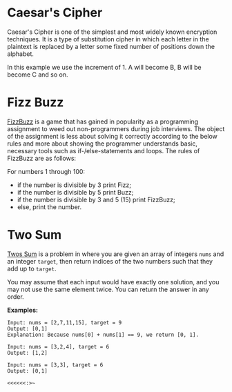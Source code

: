 # Caesar's Cipher 

Caesar's Cipher is one of the simplest and most widely known encryption techniques. It is a type of substitution cipher 
in which each letter in the plaintext is replaced by a letter some fixed number of positions down the alphabet.

In this example we use the increment of 1. A will become B, B will be become C and so on.

# Fizz Buzz

[FizzBuzz](https://leetcode.com/problems/fizz-buzz/) is a game that has gained in popularity as a programming assignment to weed out non-programmers during job 
interviews. The object of the assignment is less about solving it correctly according to the below rules and more about 
showing the programmer understands basic, necessary tools such as if-/else-statements and loops. The rules of FizzBuzz 
are as follows:

For numbers 1 through 100:

- if the number is divisible by 3 print Fizz;
- if the number is divisible by 5 print Buzz;
- if the number is divisible by 3 and 5 (15) print FizzBuzz;
- else, print the number.

# Two Sum

[Twos Sum](https://leetcode.com/problems/two-sum/) is a problem in where you are given an array of integers `nums` and an integer `target`, then return indices 
of the two numbers such that they add up to `target`.

You may assume that each input would have exactly one solution, and you may not use the same element twice.
You can return the answer in any order.

**Examples:**

```
Input: nums = [2,7,11,15], target = 9
Output: [0,1]
Explanation: Because nums[0] + nums[1] == 9, we return [0, 1].

Input: nums = [3,2,4], target = 6
Output: [1,2]

Input: nums = [3,3], target = 6
Output: [0,1]
```

`<<<<<<:>~`
